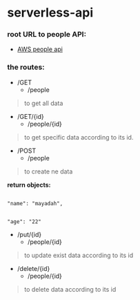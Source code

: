 # serverless-api

### root URL to people API:
* [AWS people api](https://m4ykte2s89.execute-api.us-east-2.amazonaws.com/)

### the routes:
* /GET 
   * /people
 > to get all data

* /GET/{id} 
  * /people/{id}
> to get specific data according to its id.

* /POST 
  * /people
> to create ne data
  
  **return objects:**
  
<code>
"name": "mayadah",

"age": "22"
</code>

* /put/{id}
  * /people/{id}
> to update exist data according to its id

* /delete/{id}
  * /people/{id}
> to delete data according to its id

